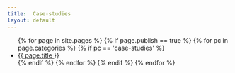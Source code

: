 ```yaml
---
title:  Case-studies
layout: default
---
```


<ul>
{% for page in site.pages %}
{% if page.publish == true %}
{% for pc in page.categories %}
{% if pc == 'case-studies' %}
<li><a href="{{ site.baseurl }}{{ page.url }}">{{ page.title }}</a></li>
{% endif %}   <!-- cat-match-p -->
{% endfor %}  <!-- page-category -->
{% endif %}   <!-- publish-p -->
{% endfor %} <!-- page -->
</ul>
